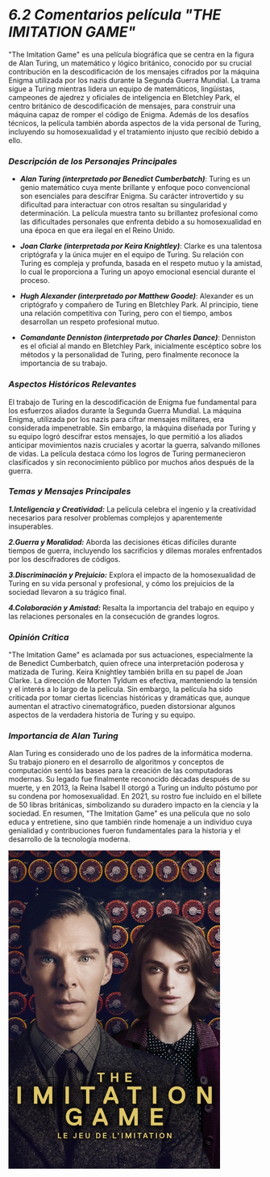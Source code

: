 
# _6.2 Comentarios película "THE IMITATION GAME"_

"The Imitation Game" es una película biográfica que se centra en la figura de Alan Turing, un matemático y lógico británico, conocido por su crucial contribución en la descodificación de los mensajes cifrados por la máquina Enigma utilizada por los nazis durante la Segunda Guerra Mundial. La trama sigue a Turing mientras lidera un equipo de matemáticos, lingüistas, campeones de ajedrez y oficiales de inteligencia en Bletchley Park, el centro británico de descodificación de mensajes, para construir una máquina capaz de romper el código de Enigma. Además de los desafíos técnicos, la película también aborda aspectos de la vida personal de Turing, incluyendo su homosexualidad y el tratamiento injusto que recibió debido a ello.

### _Descripción de los Personajes Principales_
- _**Alan Turing (interpretado por Benedict Cumberbatch)**_: Turing es un genio matemático cuya mente brillante y enfoque poco convencional son esenciales para descifrar Enigma. Su carácter introvertido y su dificultad para interactuar con otros resaltan su singularidad y determinación. La película muestra tanto su brillantez profesional como las dificultades personales que enfrenta debido a su homosexualidad en una época en que era ilegal en el Reino Unido.

- _**Joan Clarke (interpretada por Keira Knightley)**_: Clarke es una talentosa criptógrafa y la única mujer en el equipo de Turing. Su relación con Turing es compleja y profunda, basada en el respeto mutuo y la amistad, lo cual le proporciona a Turing un apoyo emocional esencial durante el proceso.

- _**Hugh Alexander (interpretado por Matthew Goode)**_: Alexander es un criptógrafo y compañero de Turing en Bletchley Park. Al principio, tiene una relación competitiva con Turing, pero con el tiempo, ambos desarrollan un respeto profesional mutuo.

- _**Comandante Denniston (interpretado por Charles Dance)**_: Denniston es el oficial al mando en Bletchley Park, inicialmente escéptico sobre los métodos y la personalidad de Turing, pero finalmente reconoce la importancia de su trabajo.

### _Aspectos Históricos Relevantes_
El trabajo de Turing en la descodificación de Enigma fue fundamental para los esfuerzos aliados durante la Segunda Guerra Mundial. La máquina Enigma, utilizada por los nazis para cifrar mensajes militares, era considerada impenetrable. Sin embargo, la máquina diseñada por Turing y su equipo logró descifrar estos mensajes, lo que permitió a los aliados anticipar movimientos nazis cruciales y acortar la guerra, salvando millones de vidas. La película destaca cómo los logros de Turing permanecieron clasificados y sin reconocimiento público por muchos años después de la guerra.

### _Temas y Mensajes Principales_
_**1.Inteligencia y Creatividad:**_ La película celebra el ingenio y la creatividad necesarios para resolver problemas complejos y aparentemente insuperables.

_**2.Guerra y Moralidad:**_ Aborda las decisiones éticas difíciles durante tiempos de guerra, incluyendo los sacrificios y dilemas morales enfrentados por los descifradores de códigos.

_**3.Discriminación y Prejuicio:**_ Explora el impacto de la homosexualidad de Turing en su vida personal y profesional, y cómo los prejuicios de la sociedad llevaron a su trágico final.

_**4.Colaboración y Amistad:**_ Resalta la importancia del trabajo en equipo y las relaciones personales en la consecución de grandes logros.

### _Opinión Crítica_
"The Imitation Game" es aclamada por sus actuaciones, especialmente la de Benedict Cumberbatch, quien ofrece una interpretación poderosa y matizada de Turing. Keira Knightley también brilla en su papel de Joan Clarke. La dirección de Morten Tyldum es efectiva, manteniendo la tensión y el interés a lo largo de la película. Sin embargo, la película ha sido criticada por tomar ciertas licencias históricas y dramáticas que, aunque aumentan el atractivo cinematográfico, pueden distorsionar algunos aspectos de la verdadera historia de Turing y su equipo.

### _Importancia de Alan Turing_
Alan Turing es considerado uno de los padres de la informática moderna. Su trabajo pionero en el desarrollo de algoritmos y conceptos de computación sentó las bases para la creación de las computadoras modernas. Su legado fue finalmente reconocido décadas después de su muerte, y en 2013, la Reina Isabel II otorgó a Turing un indulto póstumo por su condena por homosexualidad. En 2021, su rostro fue incluido en el billete de 50 libras británicas, simbolizando su duradero impacto en la ciencia y la sociedad.
En resumen, "The Imitation Game" es una película que no solo educa y entretiene, sino que también rinde homenaje a un individuo cuya genialidad y contribuciones fueron fundamentales para la historia y el desarrollo de la tecnología moderna.



![image](https://github.com/ClaudiaHernandez03/automatas/blob/main/IMG/The%20Imitation%20Game.jpeg)
